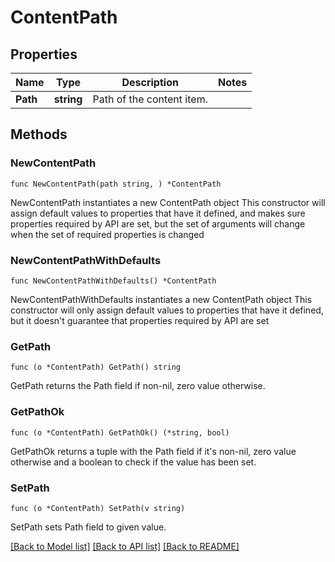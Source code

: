 # ContentPath

## Properties

Name | Type | Description | Notes
------------ | ------------- | ------------- | -------------
**Path** | **string** | Path of the content item. | 

## Methods

### NewContentPath

`func NewContentPath(path string, ) *ContentPath`

NewContentPath instantiates a new ContentPath object
This constructor will assign default values to properties that have it defined,
and makes sure properties required by API are set, but the set of arguments
will change when the set of required properties is changed

### NewContentPathWithDefaults

`func NewContentPathWithDefaults() *ContentPath`

NewContentPathWithDefaults instantiates a new ContentPath object
This constructor will only assign default values to properties that have it defined,
but it doesn't guarantee that properties required by API are set

### GetPath

`func (o *ContentPath) GetPath() string`

GetPath returns the Path field if non-nil, zero value otherwise.

### GetPathOk

`func (o *ContentPath) GetPathOk() (*string, bool)`

GetPathOk returns a tuple with the Path field if it's non-nil, zero value otherwise
and a boolean to check if the value has been set.

### SetPath

`func (o *ContentPath) SetPath(v string)`

SetPath sets Path field to given value.



[[Back to Model list]](../README.md#documentation-for-models) [[Back to API list]](../README.md#documentation-for-api-endpoints) [[Back to README]](../README.md)


